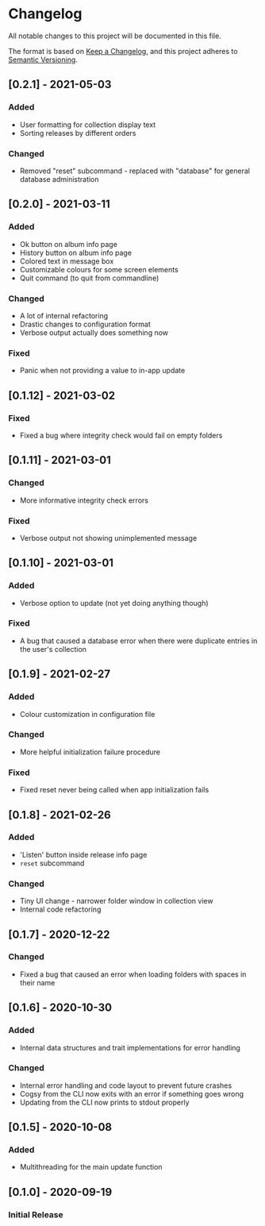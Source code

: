 # Changelog
All notable changes to this project will be documented in this file.

The format is based on [Keep a Changelog](https://keepachangelog.com/en/1.0.0/),
and this project adheres to [Semantic Versioning](https://semver.org/spec/v2.0.0.html).

## [0.2.1] - 2021-05-03

### Added
- User formatting for collection display text
- Sorting releases by different orders

### Changed
- Removed "reset" subcommand - replaced with "database" for general database administration

## [0.2.0] - 2021-03-11
### Added
- Ok button on album info page
- History button on album info page
- Colored text in message box
- Customizable colours for some screen elements
- Quit command (to quit from commandline)

### Changed
- A lot of internal refactoring
- Drastic changes to configuration format
- Verbose output actually does something now

### Fixed
- Panic when not providing a value to in-app update

## [0.1.12] - 2021-03-02
### Fixed
- Fixed a bug where integrity check would fail on empty folders

## [0.1.11] - 2021-03-01
### Changed
- More informative integrity check errors

### Fixed
- Verbose output not showing unimplemented message

## [0.1.10] - 2021-03-01
### Added
- Verbose option to update (not yet doing anything though)

### Fixed
- A bug that caused a database error when there were duplicate entries in the user's collection

## [0.1.9] - 2021-02-27
### Added
- Colour customization in configuration file

### Changed
- More helpful initialization failure procedure

### Fixed
- Fixed reset never being called when app initialization fails

## [0.1.8] - 2021-02-26
### Added
- 'Listen' button inside release info page
- `reset` subcommand

### Changed
- Tiny UI change - narrower folder window in collection view
- Internal code refactoring

## [0.1.7] - 2020-12-22
### Changed
- Fixed a bug that caused an error when loading folders with spaces in their name

## [0.1.6] - 2020-10-30
### Added
- Internal data structures and trait implementations for error handling

### Changed
- Internal error handling and code layout to prevent future crashes
- Cogsy from the CLI now exits with an error if something goes wrong
- Updating from the CLI now prints to stdout properly

## [0.1.5] - 2020-10-08
### Added
- Multithreading for the main update function

## [0.1.0] - 2020-09-19
### Initial Release